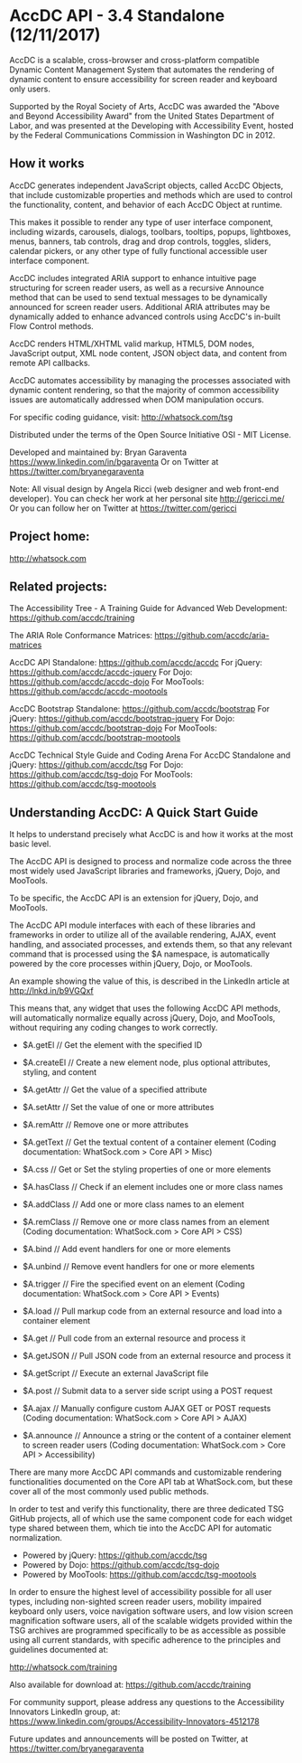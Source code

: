 AccDC API - 3.4 Standalone (12/11/2017)
=====

AccDC is a scalable, cross-browser and cross-platform compatible Dynamic Content Management System that automates the rendering of dynamic content to ensure accessibility for screen reader and keyboard only users.

Supported by the Royal Society of Arts, AccDC was awarded the "Above and Beyond Accessibility Award" from the United States Department of Labor, and was presented at the Developing with Accessibility Event, hosted by the Federal Communications Commission in Washington DC in 2012.

How it works
-----

AccDC generates independent JavaScript objects, called AccDC Objects, that include customizable properties and methods which are used to control the functionality, content, and behavior of each AccDC Object at runtime. 

This makes it possible to render any type of user interface component, including wizards, carousels, dialogs, toolbars, tooltips, popups, lightboxes, menus, banners, tab controls, drag and drop controls, toggles, sliders, calendar pickers, or any other type of fully functional accessible user interface component.

AccDC includes integrated ARIA support to enhance intuitive page structuring for screen reader users, as well as a recursive Announce method that can be used to send textual messages to be dynamically announced for screen reader users. Additional ARIA attributes may be dynamically added to enhance advanced controls using AccDC's in-built Flow Control methods. 

AccDC renders HTML/XHTML valid markup, HTML5, DOM nodes, JavaScript output, XML node content, JSON object data, and content from remote API callbacks. 

AccDC automates accessibility by managing the processes associated with dynamic content rendering, so that the majority of common accessibility issues are automatically addressed when DOM manipulation occurs. 

For specific coding guidance, visit: http://whatsock.com/tsg

Distributed under the terms of the Open Source Initiative OSI - MIT License.

Developed and maintained by: Bryan Garaventa https://www.linkedin.com/in/bgaraventa
Or on Twitter at https://twitter.com/bryanegaraventa

Note: All visual design by Angela Ricci (web designer and web front-end developer). You can check her work at her personal site http://gericci.me/
Or you can follow her on Twitter at https://twitter.com/gericci

Project home:
-----

http://whatsock.com

Related projects:
-----

The Accessibility Tree - A Training Guide for Advanced Web Development: https://github.com/accdc/training

The ARIA Role Conformance Matrices: https://github.com/accdc/aria-matrices

AccDC API
Standalone: https://github.com/accdc/accdc
For jQuery: https://github.com/accdc/accdc-jquery
For Dojo: https://github.com/accdc/accdc-dojo
For MooTools: https://github.com/accdc/accdc-mootools

AccDC Bootstrap
Standalone: https://github.com/accdc/bootstrap
For jQuery: https://github.com/accdc/bootstrap-jquery
For Dojo: https://github.com/accdc/bootstrap-dojo
For MooTools: https://github.com/accdc/bootstrap-mootools

AccDC Technical Style Guide and Coding Arena
For AccDC Standalone and jQuery: https://github.com/accdc/tsg
For Dojo: https://github.com/accdc/tsg-dojo
For MooTools: https://github.com/accdc/tsg-mootools

Understanding AccDC: A Quick Start Guide
-----

It helps to understand precisely what AccDC is and how it works at the most basic level.

The AccDC API is designed to process and normalize code across the three most widely used JavaScript libraries and frameworks, jQuery, Dojo, and MooTools.

To be specific, the AccDC API is an extension for jQuery, Dojo, and MooTools.

The AccDC API module interfaces with each of these libraries and frameworks in order to utilize all of the available rendering, AJAX, event handling, and associated processes, and extends them, so that any relevant command that is processed using the $A namespace, is automatically powered by the core processes within jQuery, Dojo, or MooTools.

An example showing the value of this, is described in the LinkedIn article at
http://lnkd.in/b9VGQxf

This means that, any widget that uses the following AccDC API methods, will automatically normalize equally across jQuery, Dojo, and MooTools, without requiring any coding changes to work correctly.

* $A.getEl // Get the element with the specified ID
* $A.createEl // Create a new element node, plus optional attributes, styling, and content
* $A.getAttr // Get the value of a specified attribute
* $A.setAttr // Set the value of one or more attributes
* $A.remAttr // Remove one or more attributes
* $A.getText // Get the textual content of a container element
(Coding documentation: WhatSock.com > Core API > Misc)

* $A.css // Get or Set the styling properties of one or more elements
* $A.hasClass // Check if an element includes one or more class names
* $A.addClass // Add one or more class names to an element
* $A.remClass // Remove one or more class names from an element
(Coding documentation: WhatSock.com > Core API > CSS)

* $A.bind // Add event handlers for one or more elements
* $A.unbind // Remove event handlers for one or more elements
* $A.trigger // Fire the specified event on an element
(Coding documentation: WhatSock.com > Core API > Events)

* $A.load // Pull markup code from an external resource and load into a container element
* $A.get // Pull code from an external resource and process it
* $A.getJSON // Pull JSON code from an external resource and process it
* $A.getScript // Execute an external JavaScript file
* $A.post // Submit data to a server side script using a POST request
* $A.ajax // Manually configure custom AJAX GET or POST requests
(Coding documentation: WhatSock.com > Core API > AJAX)

* $A.announce // Announce a string or the content of a container element to screen reader users
(Coding documentation: WhatSock.com > Core API > Accessibility)

There are many more AccDC API commands and customizable rendering functionalities documented on the Core API tab at WhatSock.com, but these cover all of the most commonly used public methods.

In order to test and verify this functionality, there are three dedicated TSG GitHub projects, all of which use the same component code for each widget type shared between them, which tie into the AccDC API for automatic normalization.

* Powered by jQuery: https://github.com/accdc/tsg
* Powered by Dojo: https://github.com/accdc/tsg-dojo
* Powered by MooTools: https://github.com/accdc/tsg-mootools

In order to ensure the highest level of accessibility possible for all user types, including non-sighted screen reader users, mobility impaired keyboard only users, voice navigation software users, and low vision screen magnification software users, all of the scalable widgets provided within the TSG archives are programmed specifically to be as accessible as possible using all current standards, with specific adherence to the principles and guidelines documented at:

http://whatsock.com/training

Also available for download at:
https://github.com/accdc/training

For community support, please address any questions to the Accessibility Innovators LinkedIn group, at:
https://www.linkedin.com/groups/Accessibility-Innovators-4512178

Future updates and announcements will be posted on Twitter, at
https://twitter.com/bryanegaraventa